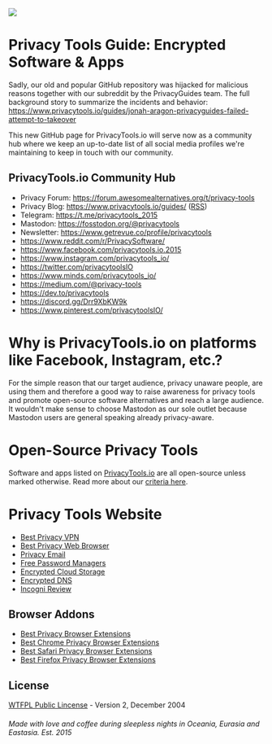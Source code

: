 ![](https://www.privacytools.io/img/logo.svg)

# Privacy Tools Guide: Encrypted Software & Apps

Sadly, our old and popular GitHub repository was hijacked for malicious reasons together with our subreddit by the PrivacyGuides team. The full background story to summarize the incidents and behavior: https://www.privacytools.io/guides/jonah-aragon-privacyguides-failed-attempt-to-takeover

This new GitHub page for PrivacyTools.io will serve now as a community hub where we keep an up-to-date list of all social media profiles we're maintaining to keep in touch with our community.

## PrivacyTools.io Community Hub

- Privacy Forum: https://forum.awesomealternatives.org/t/privacy-tools
- Privacy Blog: https://www.privacytools.io/guides/ ([RSS](https://www.privacytools.io/guides/rss.xml))
- Telegram: https://t.me/privacytools_2015
- Mastodon: https://fosstodon.org/@privacytools
- Newsletter: https://www.getrevue.co/profile/privacytools
- https://www.reddit.com/r/PrivacySoftware/
- https://www.facebook.com/privacytools.io.2015
- https://www.instagram.com/privacytools_io/
- https://twitter.com/privacytoolsIO
- https://www.minds.com/privacytools_io/
- https://medium.com/@privacy-tools
- https://dev.to/privacytools
- https://discord.gg/Drr9XbKW9k
- https://www.pinterest.com/privacytoolsIO/

# Why is PrivacyTools.io on platforms like Facebook, Instagram, etc.?

For the simple reason that our target audience, privacy unaware people, are using them and therefore a good way to raise awareness for privacy tools and promote open-source software alternatives and reach a large audience. It wouldn't make sense to choose Mastodon as our sole outlet because Mastodon users are general speaking already privacy-aware.

# Open-Source Privacy Tools
Software and apps listed on [PrivacyTools.io](https://www.privacytools.io/) are all open-source unless marked otherwise. Read more about our [criteria here](https://www.privacytools.io/#criteria).

# Privacy Tools Website

- [Best Privacy VPN](https://www.privacytools.io/privacy-vpn)
- [Best Privacy Web Browser](https://www.privacytools.io/private-browser)
- [Privacy Email](https://www.privacytools.io/privacy-email)
- [Free Password Managers](https://www.privacytools.io/secure-password-manager)
- [Encrypted Cloud Storage](https://www.privacytools.io/encrypted-cloud-storage)
- [Encrypted DNS](https://www.privacytools.io/encrypted-dns-resolver)
- [Incogni Review](https://www.privacytools.io/incogni-review)

## Browser Addons
- [Best Privacy Browser Extensions](https://www.privacytools.io/privacy-browser-addons/)
- [Best Chrome Privacy Browser Extensions](https://www.privacytools.io/chrome-privacy-extensions/)
- [Best Safari Privacy Browser Extensions](https://www.privacytools.io/safari-privacy-extensions/)
- [Best Firefox Privacy Browser Extensions](https://www.privacytools.io/firefox-privacy-extensions/)

## License
[WTFPL Public Lincense](https://www.privacytools.io/WTFPLV2.txt) - Version 2, December 2004

###### Made with love and coffee during sleepless nights in Oceania, Eurasia and Eastasia. Est. 2015
